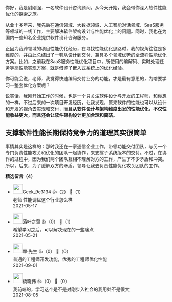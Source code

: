你好，我是尉刚强，一名软件设计咨询顾问。从今天开始，我会带你深入软件性能优化的探索之旅。

从业十多年来，我先后在通信领域、大数据领域、人工智能对话领域、SaaS服务等领域的一线工作，主要解决软件架构设计与性能优化上的问题。同时，我也在为国内一些知名企业提供软件设计咨询服务。

正因为我跨领域的项目性能优化经历，在寻找性能优化思路时，我的视角往往是多维度的，并由此总结出了一套从设计到交付、兼具多个领域优势的全流程性能优化方案。比如，之前我在SaaS服务性能优化项目中，所使用的编解码、实时处理任务等高性能实现方案，就是借鉴了嵌入式系统上的优化经验。

你可能会说，老师，我觉得快速编码交付业务的功能，才是最有意思的，为啥要学习一整套优化方案呢？

说实话，我刚开始工作的时候，也是一个只关注软件设计与开发的工程师，和你想的一样。不过后来的一次项目开发经历，让我发现，原来软件的性能也可以从设计和开发的视角去实现和交付，而且**从软件设计与架构维度出发的性能优化，不仅性能收益更大，而且还会让软件架构设计更加合理和简洁**。

## 支撑软件性能长期保持竞争力的道理其实很简单

事情其实是这样的：那时我还在一家通信企业工作，带领功能交付团队，与另一个专门负责性能攻关和优化的团队一起协作，来支撑子系统版本的交付。不过，在协作的过程中，因为我们两个团队互相不理解对方的工作，产生了不少矛盾和冲突。所以，后来，为了缓解双方的矛盾，领导让我去负责性能优化攻关团队的工作。
<div><strong>精选留言（4）</strong></div><ul>
<li><img src="https://static001.geekbang.org/account/avatar/00/11/6b/b9/9b0630b1.jpg" width="30px"><span>Geek_9c3134</span> 👍（2） 💬（1）<div>老师 性能调优这个行业怎么样</div>2021-05-17</li><br/><li><img src="https://static001.geekbang.org/account/avatar/00/11/3a/6a/2a5b0711.jpg" width="30px"><span>落叶之葉</span> 👍（0） 💬（1）<div>希望学习之后，可以解决现在的一些痛点</div>2021-05-21</li><br/><li><img src="https://static001.geekbang.org/account/avatar/00/16/0f/70/f59db672.jpg" width="30px"><span>槑·先生</span> 👍（0） 💬（0）<div>普通的工程师开发功能，优秀的工程师优化性能</div>2021-09-01</li><br/><li><img src="https://thirdwx.qlogo.cn/mmopen/vi_32/G5drAVw9JrXKo8cRRYibDXuQfQswL70fR2M42tiaicZAfibfzJEezcbpy14PUAHTng8N1aYaic2v2b57Iuorcs9rGsA/132" width="30px"><span>杨晓伟</span> 👍（0） 💬（0）<div>我前端的，学习这个是不是对刚步入社会的我用处不是很大</div>2021-08-05</li><br/>
</ul>